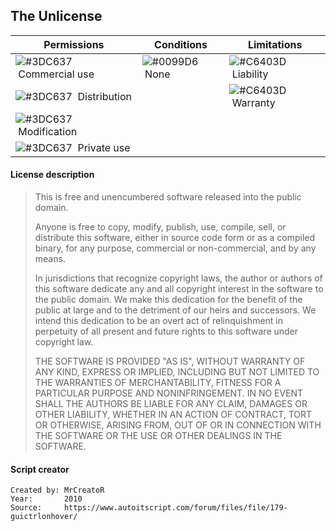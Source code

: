## The Unlicense

| Permissions                                                                  | Conditions                                                         | Limitations                                                             |
| ---------------------------------------------------------------------------- | ------------------------------------------------------------------ | ----------------------------------------------------------------------- |
| ![#3DC637](https://placehold.it/8/3DC637/000000?text=+) &nbsp;Commercial use | ![#0099D6](https://placehold.it/8/0099D6/000000?text=+) &nbsp;None | ![#C6403D](https://placehold.it/8/C6403D/000000?text=+) &nbsp;Liability |
| ![#3DC637](https://placehold.it/8/3DC637/000000?text=+) &nbsp;Distribution   |                                                                    | ![#C6403D](https://placehold.it/8/C6403D/000000?text=+) &nbsp;Warranty  |
| ![#3DC637](https://placehold.it/8/3DC637/000000?text=+) &nbsp;Modification   |                                                                    |                                                                         |
| ![#3DC637](https://placehold.it/8/3DC637/000000?text=+) &nbsp;Private use    |                                                                    |                                                                         |

#### License description

> This is free and unencumbered software released into the public domain.
>
> Anyone is free to copy, modify, publish, use, compile, sell, or
> distribute this software, either in source code form or as a compiled
> binary, for any purpose, commercial or non-commercial, and by any
> means.
>
> In jurisdictions that recognize copyright laws, the author or authors
> of this software dedicate any and all copyright interest in the
> software to the public domain. We make this dedication for the benefit
> of the public at large and to the detriment of our heirs and
> successors. We intend this dedication to be an overt act of
> relinquishment in perpetuity of all present and future rights to this
> software under copyright law.
>
> THE SOFTWARE IS PROVIDED "AS IS", WITHOUT WARRANTY OF ANY KIND,
> EXPRESS OR IMPLIED, INCLUDING BUT NOT LIMITED TO THE WARRANTIES OF
> MERCHANTABILITY, FITNESS FOR A PARTICULAR PURPOSE AND NONINFRINGEMENT.
> IN NO EVENT SHALL THE AUTHORS BE LIABLE FOR ANY CLAIM, DAMAGES OR
> OTHER LIABILITY, WHETHER IN AN ACTION OF CONTRACT, TORT OR OTHERWISE,
> ARISING FROM, OUT OF OR IN CONNECTION WITH THE SOFTWARE OR THE USE OR
> OTHER DEALINGS IN THE SOFTWARE.

#### Script creator

```
Created by: MrCreatoR
Year:       2010
Source:     https://www.autoitscript.com/forum/files/file/179-guictrlonhover/
```

